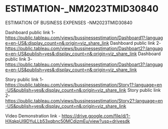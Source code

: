 # ESTIMATION-_NM2023TMID30840
ESTIMATION OF BUSINESS EXPENSES -NM2023TMID30840

Dashboard public link 1- https://public.tableau.com/views/bussinessestimation/Dashboard1?:language=en-US&:display_count=n&:origin=viz_share_link
Dashboard public link 2- https://public.tableau.com/views/bussinessestimation/Dashboart2?:language=en-US&publish=yes&:display_count=n&:origin=viz_share_link
Dashboard public link 3- https://public.tableau.com/views/bussinessestimation/Dashboart3?:language=en-US&publish=yes&:display_count=n&:origin=viz_share_link

Story public link 1- https://public.tableau.com/views/bussinessestimation/Story1?:language=en-US&publish=yes&:display_count=n&:origin=viz_share_link
Story public link 2- https://public.tableau.com/views/bussinessestimation/Story2?:language=en-US&publish=yes&:display_count=n&:origin=viz_share_link

Video Demonstration link - https://drive.google.com/file/d/1-HXqkpUI9DYuLLb53xqbnc50MCdizmEu/view?usp=drivesdk
